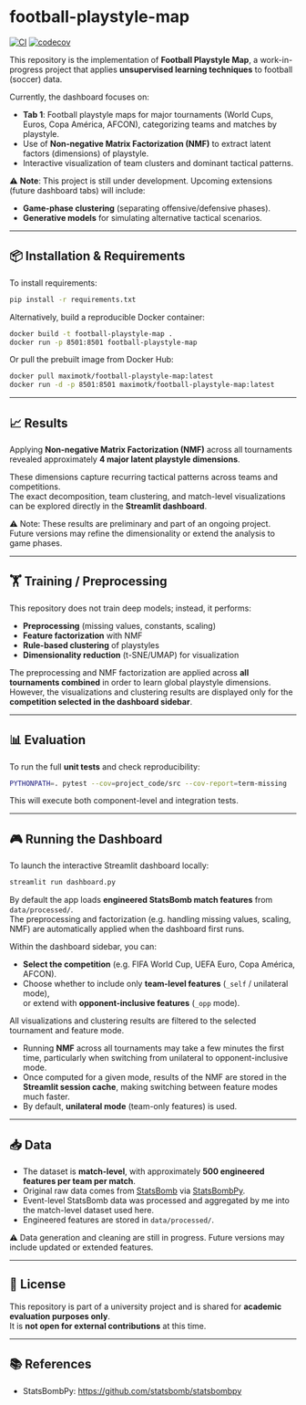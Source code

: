 # football-playstyle-map

[![CI](https://github.com/maximotk/football-playstyle-map/actions/workflows/ci.yml/badge.svg?branch=main)](https://github.com/maximotk/football-playstyle-map/actions/workflows/ci.yml)
[![codecov](https://codecov.io/gh/maximotk/football-playstyle-map/branch/main/graph/badge.svg)](https://codecov.io/gh/maximotk/football-playstyle-map)

This repository is the implementation of **Football Playstyle Map**, a work-in-progress project that applies **unsupervised learning techniques** to football (soccer) data.

Currently, the dashboard focuses on:
- **Tab 1**: Football playstyle maps for major tournaments (World Cups, Euros, Copa América, AFCON), categorizing teams and matches by playstyle.  
- Use of **Non-negative Matrix Factorization (NMF)** to extract latent factors (dimensions) of playstyle.  
- Interactive visualization of team clusters and dominant tactical patterns.  

⚠️ **Note**: This project is still under development. Upcoming extensions (future dashboard tabs) will include:
- **Game-phase clustering** (separating offensive/defensive phases).  
- **Generative models** for simulating alternative tactical scenarios.


---

## 📦 Installation & Requirements

To install requirements:

```bash
pip install -r requirements.txt
```

Alternatively, build a reproducible Docker container:

```bash
docker build -t football-playstyle-map .
docker run -p 8501:8501 football-playstyle-map
```

Or pull the prebuilt image from Docker Hub:

```bash
docker pull maximotk/football-playstyle-map:latest
docker run -d -p 8501:8501 maximotk/football-playstyle-map:latest
```

---

## 📈 Results

Applying **Non-negative Matrix Factorization (NMF)** across all tournaments revealed approximately **4 major latent playstyle dimensions**.  

These dimensions capture recurring tactical patterns across teams and competitions.  
The exact decomposition, team clustering, and match-level visualizations can be explored directly in the **Streamlit dashboard**.  

⚠️ Note: These results are preliminary and part of an ongoing project. Future versions may refine the dimensionality or extend the analysis to game phases.

---

## 🏋️ Training / Preprocessing

This repository does not train deep models; instead, it performs:
- **Preprocessing** (missing values, constants, scaling)  
- **Feature factorization** with NMF  
- **Rule-based clustering** of playstyles  
- **Dimensionality reduction** (t-SNE/UMAP) for visualization

The preprocessing and NMF factorization are applied across **all tournaments combined** in order to learn global playstyle dimensions.  
However, the visualizations and clustering results are displayed only for the **competition selected in the dashboard sidebar**.  

---

## 📊 Evaluation

To run the full **unit tests** and check reproducibility:

```bash
PYTHONPATH=. pytest --cov=project_code/src --cov-report=term-missing
```

This will execute both component-level and integration tests.

---

## 🎮 Running the Dashboard

To launch the interactive Streamlit dashboard locally:

```bash
streamlit run dashboard.py
```

By default the app loads **engineered StatsBomb match features** from `data/processed/`.  
The preprocessing and factorization (e.g. handling missing values, scaling, NMF) are automatically applied when the dashboard first runs.

Within the dashboard sidebar, you can:  
- **Select the competition** (e.g. FIFA World Cup, UEFA Euro, Copa América, AFCON).  
- Choose whether to include only **team-level features** (`_self` / unilateral mode),  
  or extend with **opponent-inclusive features** (`_opp` mode).  

All visualizations and clustering results are filtered to the selected tournament and feature mode.

- Running **NMF** across all tournaments may take a few minutes the first time, particularly when switching from unilateral to opponent-inclusive mode.  
- Once computed for a given mode, results of the NMF are stored in the **Streamlit session cache**, making switching between feature modes much faster.  
- By default, **unilateral mode** (team-only features) is used.

---

## 📥 Data

- The dataset is **match-level**, with approximately **500 engineered features per team per match**.  
- Original raw data comes from [StatsBomb](https://github.com/statsbomb) via [StatsBombPy](https://github.com/statsbomb/statsbombpy).  
- Event-level StatsBomb data was processed and aggregated by me into the match-level dataset used here.  
- Engineered features are stored in `data/processed/`.  

⚠️ Data generation and cleaning are still in progress. Future versions may include updated or extended features.

---

## 📜 License

This repository is part of a university project and is shared for **academic evaluation purposes only**.  
It is **not open for external contributions** at this time.  

---

## 📚 References

- StatsBombPy: https://github.com/statsbomb/statsbombpy  
